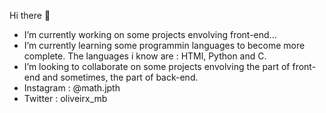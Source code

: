 Hi there 👋
- I’m currently working on some projects envolving front-end...
- I’m currently learning some programmin languages to become more complete. The languages i know are : HTMl, Python and C.
- I’m looking to collaborate on some projects envolving the part of front-end and sometimes, the part of back-end.
- Instagram : @math.jpth
- Twitter : oliveirx_mb

